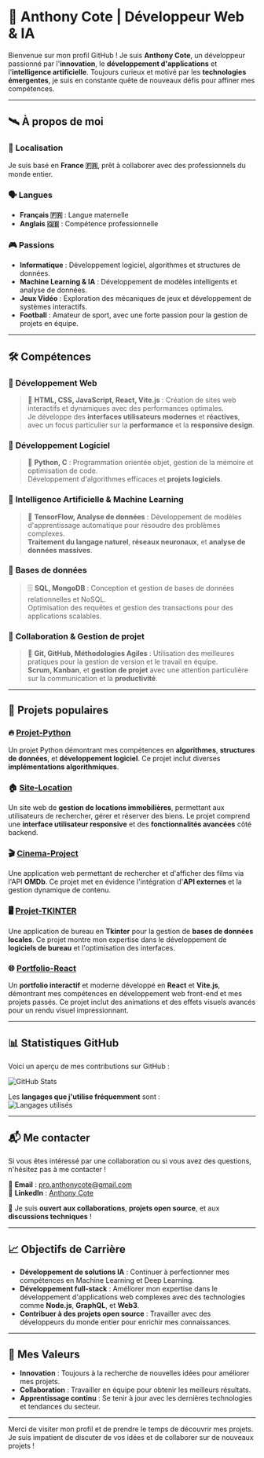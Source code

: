 # 🚀 **Anthony Cote | Développeur Web & IA**

Bienvenue sur mon profil GitHub ! Je suis **Anthony Cote**, un développeur passionné par l'**innovation**, le **développement d'applications** et l'**intelligence artificielle**. Toujours curieux et motivé par les **technologies émergentes**, je suis en constante quête de nouveaux défis pour affiner mes compétences.
 
---

## 🛰️ **À propos de moi**  

### 📍 **Localisation**
Je suis basé en **France 🇫🇷**, prêt à collaborer avec des professionnels du monde entier.

### 🗣️ **Langues**
- **Français 🇫🇷** : Langue maternelle
- **Anglais 🇬🇧** : Compétence professionnelle

### 🎮 **Passions**
- **Informatique** : Développement logiciel, algorithmes et structures de données.
- **Machine Learning & IA** : Développement de modèles intelligents et analyse de données.
- **Jeux Vidéo** : Exploration des mécaniques de jeux et développement de systèmes interactifs.
- **Football** : Amateur de sport, avec une forte passion pour la gestion de projets en équipe.

---

## 🛠️ **Compétences**

### 🔹 **Développement Web**
> 🚀 **HTML, CSS, JavaScript, React, Vite.js** : Création de sites web interactifs et dynamiques avec des performances optimales.  
> Je développe des **interfaces utilisateurs modernes** et **réactives**, avec un focus particulier sur la **performance** et la **responsive design**.

### 🔹 **Développement Logiciel**
> 🐍 **Python, C** : Programmation orientée objet, gestion de la mémoire et optimisation de code.  
> Développement d'algorithmes efficaces et **projets logiciels**.

### 🔹 **Intelligence Artificielle & Machine Learning**
> 🤖 **TensorFlow, Analyse de données** : Développement de modèles d'apprentissage automatique pour résoudre des problèmes complexes.  
> **Traitement du langage naturel**, **réseaux neuronaux**, et **analyse de données massives**.

### 🔹 **Bases de données**
> 🗄️ **SQL, MongoDB** : Conception et gestion de bases de données relationnelles et NoSQL.  
> Optimisation des requêtes et gestion des transactions pour des applications scalables.

### 🔹 **Collaboration & Gestion de projet**
> 🔗 **Git, GitHub, Méthodologies Agiles** : Utilisation des meilleures pratiques pour la gestion de version et le travail en équipe.  
> **Scrum, Kanban**, et **gestion de projet** avec une attention particulière sur la communication et la **productivité**.

---

## 🌟 **Projets populaires**

### 🔥 [**Projet-Python**](https://github.com/anthocote19/Projet-Python)
Un projet Python démontrant mes compétences en **algorithmes**, **structures de données**, et **développement logiciel**. Ce projet inclut diverses **implémentations algorithmiques**.

### 🏠 [**Site-Location**](https://github.com/anthocote19/Site-Location)
Un site web de **gestion de locations immobilières**, permettant aux utilisateurs de rechercher, gérer et réserver des biens. Le projet comprend une **interface utilisateur responsive** et des **fonctionnalités avancées** côté backend.

### 🎬 [**Cinema-Project**](https://github.com/anthocote19/Cinema-Project)
Une application web permettant de rechercher et d'afficher des films via l'API **OMDb**. Ce projet met en évidence l'intégration d'**API externes** et la gestion dynamique de contenu.

### 🖥️ [**Projet-TKINTER**](https://github.com/anthocote19/Projet-TKINTER)
Une application de bureau en **Tkinter** pour la gestion de **bases de données locales**. Ce projet montre mon expertise dans le développement de **logiciels de bureau** et l'optimisation des interfaces.

### 🌐 [**Portfolio-React**](https://github.com/anthocote19/Portfolio-React)
Un **portfolio interactif** et moderne développé en **React** et **Vite.js**, démontrant mes compétences en développement web front-end et mes projets passés. Ce projet inclut des animations et des effets visuels avancés pour un rendu visuel impressionnant.

---

## 📊 **Statistiques GitHub**

Voici un aperçu de mes contributions sur GitHub :  

![GitHub Stats](https://github-readme-stats.vercel.app/api?username=anthocote19&show_icons=true&theme=radical)  

Les **langages que j'utilise fréquemment** sont :  
![Langages utilisés](https://github-readme-stats.vercel.app/api/top-langs/?username=anthocote19&layout=compact&theme=radical)  

---

## 📬 **Me contacter**

Si vous êtes intéressé par une collaboration ou si vous avez des questions, n'hésitez pas à me contacter !  

📧 **Email** : [pro.anthonycote@gmail.com](mailto:pro.anthonycote@gmail.com)  
🔗 **LinkedIn** : [Anthony Cote](https://www.linkedin.com/in/anthony-cote-25390433a/)  

💬 Je suis **ouvert aux collaborations**, **projets open source**, et aux **discussions techniques** !  

---

## 📈 **Objectifs de Carrière**

- **Développement de solutions IA** : Continuer à perfectionner mes compétences en Machine Learning et Deep Learning.
- **Développement full-stack** : Améliorer mon expertise dans le développement d'applications web complexes avec des technologies comme **Node.js**, **GraphQL**, et **Web3**.
- **Contribuer à des projets open source** : Travailler avec des développeurs du monde entier pour enrichir mes connaissances.

---



## 🎯 **Mes Valeurs**

- **Innovation** : Toujours à la recherche de nouvelles idées pour améliorer mes projets.
- **Collaboration** : Travailler en équipe pour obtenir les meilleurs résultats.
- **Apprentissage continu** : Se tenir à jour avec les dernières technologies et tendances du secteur.

---

Merci de visiter mon profil et de prendre le temps de découvrir mes projets.  
Je suis impatient de discuter de vos idées et de collaborer sur de nouveaux projets !

